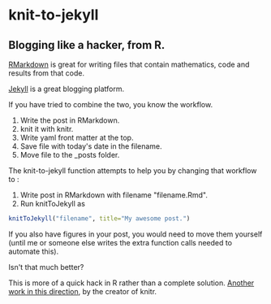 # knit-to-jekyll
## Blogging like a hacker, from R. 

[RMarkdown](http://rmarkdown.rstudio.com/) is great for writing files that contain mathematics, code and results
from that code. 

[Jekyll](http://jekyllrb.com/) is a great blogging platform. 

If you have tried to combine the two, you know the workflow. 

1. Write the post in RMarkdown. 
2. knit it with knitr. 
3. Write yaml front matter at the top. 
4. Save file with today's date in the filename. 
5. Move file to the _posts folder. 

The knit-to-jekyll function attempts to help you by changing that workflow to : 

1. Write post in RMarkdown with filename "filename.Rmd". 
2. Run knitToJekyll as 
```R
knitToJekyll("filename", title="My awesome post.")
```

If you also have figures in your post, you would need to move them yourself (until me or someone else writes the extra function calls needed to automate this). 


Isn't that much better? 

This is more of a quick hack in R rather than a complete solution. [Another work in this direction](https://github.com/yihui/knitr-jekyll), by the creator of knitr.
